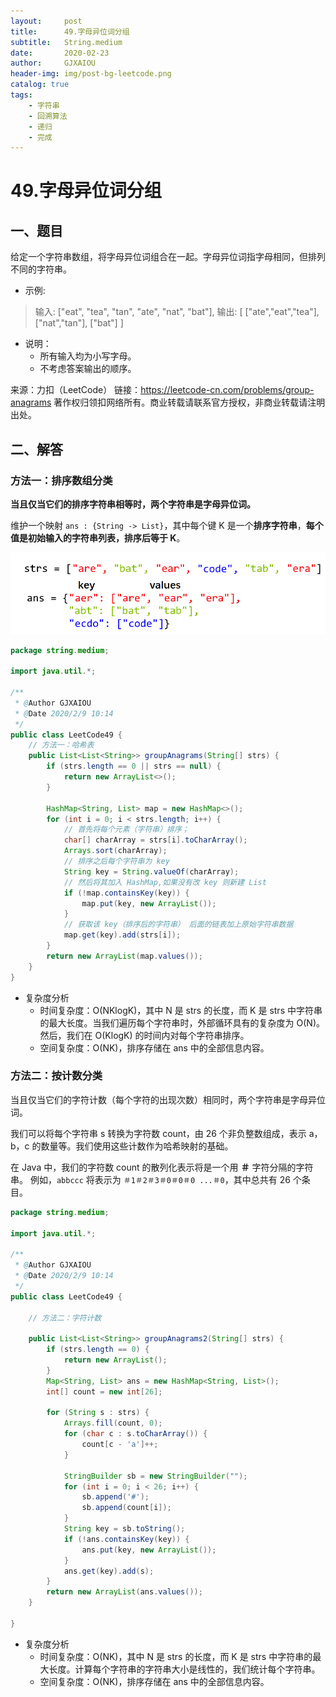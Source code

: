 ```yaml
---
layout:     post
title:      49.字母异位词分组
subtitle:   String.medium
date:       2020-02-23
author:     GJXAIOU
header-img: img/post-bg-leetcode.png
catalog: true
tags:
    - 字符串
	- 回溯算法
	- 递归
	- 完成
---
```




# 49.字母异位词分组

## 一、题目

给定一个字符串数组，将字母异位词组合在一起。字母异位词指字母相同，但排列不同的字符串。

- 示例:

> 输入: ["eat", "tea", "tan", "ate", "nat", "bat"],
> 输出:
> [
>   ["ate","eat","tea"],
>   ["nat","tan"],
>   ["bat"]
> ]

- 说明：
    - 所有输入均为小写字母。
    - 不考虑答案输出的顺序。

来源：力扣（LeetCode）
链接：https://leetcode-cn.com/problems/group-anagrams
著作权归领扣网络所有。商业转载请联系官方授权，非商业转载请注明出处。



## 二、解答

### 方法一：排序数组分类

**当且仅当它们的排序字符串相等时，两个字符串是字母异位词。**

维护一个映射 `ans : {String -> List}`，其中每个键 K 是一个**排序字符串**，**每个值是初始输入的字符串列表，排序后等于 K**。

![Anagrams](49.%E5%AD%97%E6%AF%8D%E5%BC%82%E4%BD%8D%E8%AF%8D%E5%88%86%E7%BB%84.resource/49_groupanagrams1.png)

```java
package string.medium;

import java.util.*;

/**
 * @Author GJXAIOU
 * @Date 2020/2/9 10:14
 */
public class LeetCode49 {
    // 方法一：哈希表
    public List<List<String>> groupAnagrams(String[] strs) {
        if (strs.length == 0 || strs == null) {
            return new ArrayList<>();
        }

        HashMap<String, List> map = new HashMap<>();
        for (int i = 0; i < strs.length; i++) {
            // 首先将每个元素（字符串）排序；
            char[] charArray = strs[i].toCharArray();
            Arrays.sort(charArray);
            // 排序之后每个字符串为 key
            String key = String.valueOf(charArray);
            // 然后将其加入 HashMap,如果没有改 key 则新建 List
            if (!map.containsKey(key)) {
                map.put(key, new ArrayList());
            }
            // 获取该 key（排序后的字符串） 后面的链表加上原始字符串数据
            map.get(key).add(strs[i]);
        }
        return new ArrayList(map.values());
    }
}

```

- 复杂度分析
    - 时间复杂度：O(NKlogK)，其中 N 是 strs 的长度，而 K 是 strs 中字符串的最大长度。当我们遍历每个字符串时，外部循环具有的复杂度为 O(N)。然后，我们在 O(KlogK) 的时间内对每个字符串排序。
    - 空间复杂度：O(NK)，排序存储在 ans 中的全部信息内容。



### **方法二：按计数分类**

当且仅当它们的字符计数（每个字符的出现次数）相同时，两个字符串是字母异位词。

我们可以将每个字符串 s 转换为字符数 count，由 26 个非负整数组成，表示 a，b，c 的数量等。我们使用这些计数作为哈希映射的基础。

在 Java 中，我们的字符数 count 的散列化表示将是一个用 **＃** 字符分隔的字符串。 例如，`abbccc` 将表示为 `＃1＃2＃3＃0＃0＃0 ...＃0`，其中总共有 26 个条目。 

```java
package string.medium;

import java.util.*;

/**
 * @Author GJXAIOU
 * @Date 2020/2/9 10:14
 */
public class LeetCode49 {

    // 方法二：字符计数

    public List<List<String>> groupAnagrams2(String[] strs) {
        if (strs.length == 0) {
            return new ArrayList();
        }
        Map<String, List> ans = new HashMap<String, List>();
        int[] count = new int[26];

        for (String s : strs) {
            Arrays.fill(count, 0);
            for (char c : s.toCharArray()) {
                count[c - 'a']++;
            }

            StringBuilder sb = new StringBuilder("");
            for (int i = 0; i < 26; i++) {
                sb.append('#');
                sb.append(count[i]);
            }
            String key = sb.toString();
            if (!ans.containsKey(key)) {
                ans.put(key, new ArrayList());
            }
            ans.get(key).add(s);
        }
        return new ArrayList(ans.values());
    }

}

```

- 复杂度分析
    - 时间复杂度：O(NK)，其中 N 是 strs 的长度，而 K 是 strs 中字符串的最大长度。计算每个字符串的字符串大小是线性的，我们统计每个字符串。
    - 空间复杂度：O(NK)，排序存储在 ans 中的全部信息内容。
